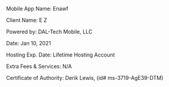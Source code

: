 Mobile App Name:
    Enawf
   
Client Name:
    E Z 
 
Powered by:
    DAL-Tech Mobile, LLC
    
Date:
    Jan 10, 2021

Hosting Exp. Date:
    Lifetime Hosting Account

Extra Fees & Services:
    N/A   
    
Certificate of Authority:
    Derik Lewis, (id# ms-3719-AgE39-DTM)
